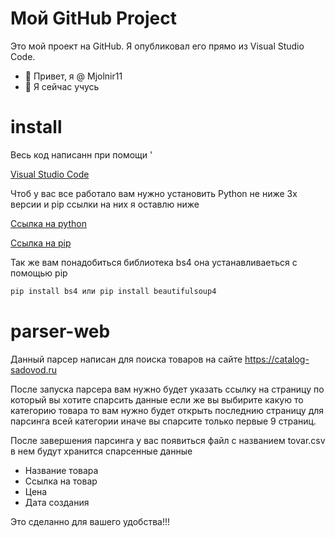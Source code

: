 
# Мой GitHub Project

Это мой проект на GitHub. Я опубликовал его прямо из Visual Studio Code.

- 👋 Привет, я @ Mjolnir11
- 🌱 Я сейчас учусь 

<!---
Mjolnir11/Mjolnir11 is a ✨ special ✨ repository because its `README.md` (this file) appears on your GitHub profile.
You can click the Preview link to take a look at your changes.
--->


# install

Весь код написанн при помощи  '<p><a href="https://code.visualstudio.com">Visual Studio Code</a></p>

Чтоб у вас все работало вам нужно установить Python не ниже 3x версии и pip ссылки на них я оставлю ниже 

 <p><a href="https://www.python.org">Ссылка на python</a></p>
 <p><a href="https://pypi.org/project/pip">Ссылка на pip</a></p>
 

Так же вам понадобиться библиотека bs4 она устанавливаеться с помощью pip

```html
pip install bs4 или pip install beautifulsoup4
```
 
 
 # parser-web
 
Данный парсер написан для поиска товаров на сайте https://catalog-sadovod.ru

После запуска парсера вам нужно будет указать ссылку на страницу по который вы хотите спарсить данные если же 
вы выбирите какую то категорию товара то вам нужно будет открыть последнию страницу для парсинга всей категории 
иначе вы спарсите только первые 9 страниц. 

После завершения парсинга у вас появиться файл с названием tovar.csv в нем будут хранится спарсенные данные 

- Название товара 
- Ссылка на товар
- Цена 
- Дата создания

Это сделанно для вашего удобства!!! 

